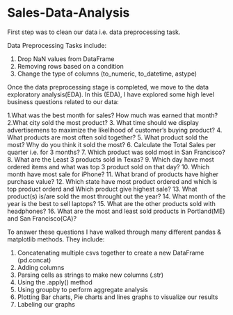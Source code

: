 # Sales-Data-Analysis

First step was to clean our data i.e. data preprocessing task. 

Data Preprocessing Tasks include:

1. Drop NaN values from DataFrame
2. Removing rows based on a condition
3. Change the type of columns (to_numeric, to_datetime, astype)

Once the data preprocessing stage is completed, we move to the data exploratory analysis(EDA). In this (EDA), I have explored some high level business questions related to our data:

1.What was the best month for sales? How much was earned that month?
2.What city sold the most product?
3. What time should we display advertisemens to maximize the likelihood of customer’s buying product?
4. What products are most often sold together?
5. What product sold the most? Why do you think it sold the most?
6. Calculate the Total Sales per quarter i.e. for 3 months?
7. Which product was sold most in San Francisco?
8. What are the Least 3 products sold in Texas?
9. Which day have most ordered items and what was top 3 product sold on that day?
10. Which month have most sale for iPhone?
11. What brand of products have higher purchase value?
12. Which state have most product ordered and which is top product orderd and Which product give highest sale?
13. What product(s) is/are sold the most throught out the year?
14. What month of the year is the best to sell laptops?
15. What are the other products sold with headphones?
16. What are the most and least sold products in Portland(ME) and San Francisco(CA)?


To answer these questions I have walked through many different pandas & matplotlib methods. They include:

1. Concatenating multiple csvs together to create a new DataFrame (pd.concat)
2. Adding columns
3. Parsing cells as strings to make new columns (.str)
4. Using the .apply() method
5. Using groupby to perform aggregate analysis
6. Plotting Bar charts, Pie charts and lines graphs to visualize our results
7. Labeling our graphs
